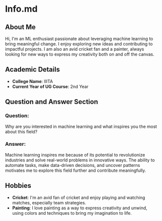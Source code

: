 # Info.md

## About Me
Hi, I'm an ML enthusiast passionate about leveraging machine learning to bring meaningful change. I enjoy exploring new ideas and contributing to impactful projects. I am also an avid cricket fan and a painter, always looking for new ways to express my creativity both on and off the canvas.  

## Academic Details
- **College Name**: IIITA
- **Current Year of UG Course**: 2nd Year  

## Question and Answer Section
### Question:
Why are you interested in machine learning and what inspires you the most about this field?  

### Answer:
Machine learning inspires me because of its potential to revolutionize industries and solve real-world problems in innovative ways. The ability to automate tasks, make data-driven decisions, and uncover patterns motivates me to explore this field further and contribute meaningfully.  

## Hobbies
- **Cricket**: I'm an avid fan of cricket and enjoy playing and watching matches, especially team strategies.
- **Painting**: I love painting as a way to express creativity and unwind, using colors and techniques to bring my imagination to life.
